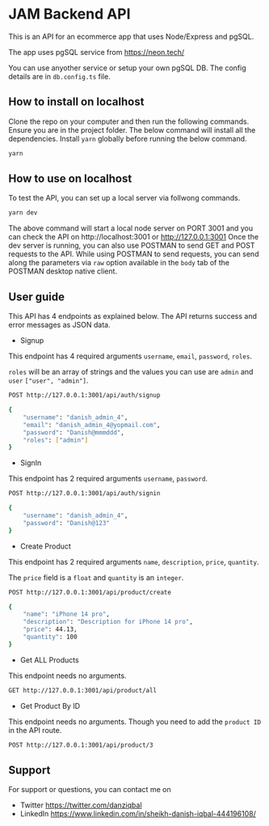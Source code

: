 # JAM Backend API

This is an API for an ecommerce app that uses Node/Express and pgSQL.

The app uses pgSQL service from https://neon.tech/

You can use anyother service or setup your own pgSQL DB. The config details are in `db.config.ts` file.

## How to install on localhost

Clone the repo on your computer and then run the following commands. Ensure you are in the project folder. The below command will install all the dependencies.
Install `yarn` globally before running the below command.

```sh
yarn
```

## How to use on localhost

To test the API, you can set up a local server via follwong commands.

```sh
yarn dev
```

The above command will start a local node server on PORT 3001 and you can check the API on http://localhost:3001 or http://127.0.0.1:3001
Once the dev server is running, you can also use POSTMAN to send GET and POST requests to the API. While using POSTMAN to send requests, you can send along the parameters via `raw` option available in the `body` tab of the POSTMAN desktop native client.

## User guide

This API has 4 endpoints as explained below. The API returns success and error messages as JSON data.

- Signup

This endpoint has 4 required arguments `username`, `email`, `password`, `roles`.

`roles` will be an array of strings and the values you can use are `admin` and `user` `["user", "admin"]`.
```sh
POST http://127.0.0.1:3001/api/auth/signup
```
```sh
{
    "username": "danish_admin_4",
    "email": "danish_admin_4@yopmail.com",
    "password": "Danish@mmmddd",
    "roles": ["admin"]
}
```


- SignIn

This endpoint has 2 required arguments `username`, `password`.

```sh
POST http://127.0.0.1:3001/api/auth/signin
```
```sh
{
    "username": "danish_admin_4",
    "password": "Danish@123"
}
```


- Create Product

This endpoint has 2 required arguments `name`, `description`, `price`, `quantity`.

The `price` field is a `float` and `quantity` is an `integer`.

```sh
POST http://127.0.0.1:3001/api/product/create
```
```sh
{
    "name": "iPhone 14 pro",
    "description": "Description for iPhone 14 pro",
    "price": 44.13,
    "quantity": 100
}
```

- Get ALL Products

This endpoint needs no arguments.

```sh
GET http://127.0.0.1:3001/api/product/all
```

- Get Product By ID

This endpoint needs no arguments. Though you need to add the `product ID` in the API route.

```sh
POST http://127.0.0.1:3001/api/product/3
```


## Support
For support or questions, you can contact me on
- Twitter https://twitter.com/danziqbal
- LinkedIn https://www.linkedin.com/in/sheikh-danish-iqbal-444196108/


